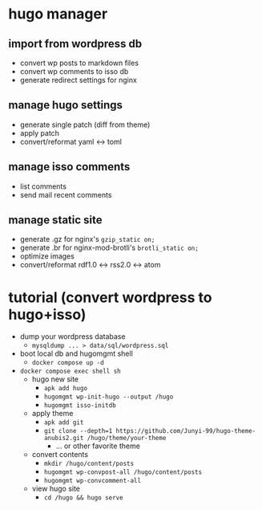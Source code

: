 # hugo manager

## import from wordpress db

- convert wp posts to markdown files
- convert wp comments to isso db
- generate redirect settings for nginx

## manage hugo settings

- generate single patch (diff from theme)
- apply patch
- convert/reformat yaml <-> toml

## manage isso comments

- list comments
- send mail recent comments

## manage static site

- generate .gz for nginx's `gzip_static on;`
- generate .br for nginx-mod-brotli's `brotli_static on;`
- optimize images
- convert/reformat rdf1.0 <-> rss2.0 <-> atom

# tutorial (convert wordpress to hugo+isso)

- dump your wordpress database
    - `mysqldump ... > data/sql/wordpress.sql`
- boot local db and hugomgmt shell
    - `docker compose up -d`
- `docker compose exec shell sh`
    - hugo new site
        - `apk add hugo`
        - `hugomgmt wp-init-hugo --output /hugo`
        - `hugomgmt isso-initdb`
    - apply theme
        - `apk add git`
        - `git clone --depth=1 https://github.com/Junyi-99/hugo-theme-anubis2.git /hugo/theme/your-theme`
            - ... or other favorite theme
    - convert contents
        - `mkdir /hugo/content/posts`
        - `hugomgmt wp-convpost-all /hugo/content/posts`
        - `hugomgmt wp-convcomment-all`
    - view hugo site
        - `cd /hugo && hugo serve`
